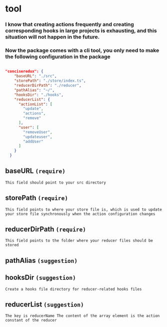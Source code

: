 # tool

### I know that creating actions frequently and creating corresponding hooks in large projects is exhausting, and this situation will not happen in the future.

### Now the package comes with a cli tool, you only need to make the following configuration in the package

```json

"conciseredux": {
    "baseURL": "./src",
    "storePath": "./store/index.ts",
    "reducerDirPath": "./reducer",
    "pathAlias": "~/",
    "hooksDir": "./hooks",
    "reducerList": {
      "actionList": [
        "update",
        "actions",
        "remove"
      ],
      "user": [
        "removeUser",
        "updateuser",
        "addUser"
      ]
    }
  }
```

## baseURL `(require)`

```
This field should point to your src directory
```

## storePath `(require)`

```
This field points to where your store file is, which is used to update your store file synchronously when the action configuration changes
```

## reducerDirPath `(require)`

```
This field points to the folder where your reducer files should be stored
```

## pathAlias `(suggestion)`

## hooksDir `(suggestion)`

```
Create a hooks file directory for reducer-related hooks files
```

## reducerList `(suggestion)`

```
The key is reducerName The content of the array element is the action constant of the reducer
```

